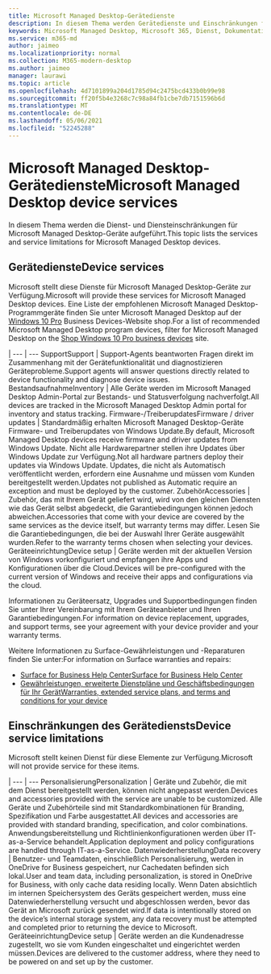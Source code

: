 ```yaml
---
title: Microsoft Managed Desktop-Gerätedienste
description: In diesem Thema werden Gerätedienste und Einschränkungen für Microsoft Managed Desktop aufgeführt.
keywords: Microsoft Managed Desktop, Microsoft 365, Dienst, Dokumentation
ms.service: m365-md
author: jaimeo
ms.localizationpriority: normal
ms.collection: M365-modern-desktop
ms.author: jaimeo
manager: laurawi
ms.topic: article
ms.openlocfilehash: 4d7101899a204d1785d94c2475bcd433b0b99e98
ms.sourcegitcommit: ff20f5b4e3268c7c98a84fb1cbe7db7151596b6d
ms.translationtype: MT
ms.contentlocale: de-DE
ms.lasthandoff: 05/06/2021
ms.locfileid: "52245288"
---
```

# <a name="microsoft-managed-desktop-device-services"></a><span data-ttu-id="184a8-104">Microsoft Managed Desktop-Gerätedienste</span><span class="sxs-lookup"><span data-stu-id="184a8-104">Microsoft Managed Desktop device services</span></span>

<span data-ttu-id="184a8-105">In diesem Thema werden die Dienst- und Diensteinschränkungen für Microsoft Managed Desktop-Geräte aufgeführt.</span><span class="sxs-lookup"><span data-stu-id="184a8-105">This topic lists the services and service limitations for Microsoft Managed Desktop devices.</span></span>

## <a name="device-services"></a><span data-ttu-id="184a8-106">Gerätedienste</span><span class="sxs-lookup"><span data-stu-id="184a8-106">Device services</span></span>

<span data-ttu-id="184a8-107">Microsoft stellt diese Dienste für Microsoft Managed Desktop-Geräte zur Verfügung.</span><span class="sxs-lookup"><span data-stu-id="184a8-107">Microsoft will provide these services for Microsoft Managed Desktop devices.</span></span> <span data-ttu-id="184a8-108">Eine Liste der empfohlenen Microsoft Managed Desktop-Programmgeräte finden Sie unter Microsoft Managed Desktop auf der [Windows 10 Pro](https://www.microsoft.com/windowsforbusiness/view-all-devices) Business Devices-Website shop.</span><span class="sxs-lookup"><span data-stu-id="184a8-108">For a list of recommended Microsoft Managed Desktop program devices, filter for Microsoft Managed Desktop on the [Shop Windows 10 Pro business devices](https://www.microsoft.com/windowsforbusiness/view-all-devices) site.</span></span>

 | 
 --- | ---
<span data-ttu-id="184a8-109">Support</span><span class="sxs-lookup"><span data-stu-id="184a8-109">Support</span></span> | <span data-ttu-id="184a8-110">Support-Agents beantworten Fragen direkt im Zusammenhang mit der Gerätefunktionalität und diagnostizieren Geräteprobleme.</span><span class="sxs-lookup"><span data-stu-id="184a8-110">Support agents will answer questions directly related to device functionality and diagnose device issues.</span></span>
<span data-ttu-id="184a8-111">Bestandsaufnahme</span><span class="sxs-lookup"><span data-stu-id="184a8-111">Inventory</span></span> | <span data-ttu-id="184a8-112">Alle Geräte werden im Microsoft Managed Desktop Admin-Portal zur Bestands- und Statusverfolgung nachverfolgt.</span><span class="sxs-lookup"><span data-stu-id="184a8-112">All devices are tracked in the Microsoft Managed Desktop Admin portal for inventory and status tracking.</span></span>
<span data-ttu-id="184a8-113">Firmware-/Treiberupdates</span><span class="sxs-lookup"><span data-stu-id="184a8-113">Firmware / driver updates</span></span> | <span data-ttu-id="184a8-114">Standardmäßig erhalten Microsoft Managed Desktop-Geräte Firmware- und Treiberupdates von Windows Update.</span><span class="sxs-lookup"><span data-stu-id="184a8-114">By default, Microsoft Managed Desktop devices receive firmware and driver updates from Windows Update.</span></span> <span data-ttu-id="184a8-115">Nicht alle Hardwarepartner stellen ihre Updates über Windows Update zur Verfügung.</span><span class="sxs-lookup"><span data-stu-id="184a8-115">Not all hardware partners deploy their updates via Windows Update.</span></span> <span data-ttu-id="184a8-116">Updates, die nicht als Automatisch veröffentlicht werden, erfordern eine Ausnahme und müssen vom Kunden bereitgestellt werden.</span><span class="sxs-lookup"><span data-stu-id="184a8-116">Updates not published as Automatic require an exception and must be deployed by the customer.</span></span>
<span data-ttu-id="184a8-117">Zubehör</span><span class="sxs-lookup"><span data-stu-id="184a8-117">Accessories</span></span> | <span data-ttu-id="184a8-118">Zubehör, das mit Ihrem Gerät geliefert wird, wird von den gleichen Diensten wie das Gerät selbst abgedeckt, die Garantiebedingungen können jedoch abweichen.</span><span class="sxs-lookup"><span data-stu-id="184a8-118">Accessories that come with your device are covered by the same services as the device itself, but warranty terms may differ.</span></span> <span data-ttu-id="184a8-119">Lesen Sie die Garantiebedingungen, die bei der Auswahl Ihrer Geräte ausgewählt wurden.</span><span class="sxs-lookup"><span data-stu-id="184a8-119">Refer to the warranty terms chosen when selecting your devices.</span></span> 
<span data-ttu-id="184a8-120">Geräteeinrichtung</span><span class="sxs-lookup"><span data-stu-id="184a8-120">Device setup</span></span>    | <span data-ttu-id="184a8-121">Geräte werden mit der aktuellen Version von Windows vorkonfiguriert und empfangen ihre Apps und Konfigurationen über die Cloud.</span><span class="sxs-lookup"><span data-stu-id="184a8-121">Devices will be pre-configured with the current version of Windows and receive their apps and configurations via the cloud.</span></span> 

<span data-ttu-id="184a8-122">Informationen zu Geräteersatz, Upgrades und Supportbedingungen finden Sie unter Ihrer Vereinbarung mit Ihrem Geräteanbieter und Ihren Garantiebedingungen.</span><span class="sxs-lookup"><span data-stu-id="184a8-122">For information on device replacement, upgrades, and support terms, see your agreement with your device provider and your warranty terms.</span></span>

<span data-ttu-id="184a8-123">Weitere Informationen zu Surface-Gewährleistungen und -Reparaturen finden Sie unter:</span><span class="sxs-lookup"><span data-stu-id="184a8-123">For information on Surface warranties and repairs:</span></span>
- [<span data-ttu-id="184a8-124">Surface for Business Help Center</span><span class="sxs-lookup"><span data-stu-id="184a8-124">Surface for Business Help Center</span></span>](https://support.microsoft.com/hub/4339296/surface-for-business-help)
- [<span data-ttu-id="184a8-125">Gewährleistungen, erweiterte Dienstpläne und Geschäftsbedingungen für Ihr Gerät</span><span class="sxs-lookup"><span data-stu-id="184a8-125">Warranties, extended service plans, and terms and conditions for your device</span></span>](https://support.microsoft.com/help/4040687/info-about-warranties-extended-service-plans-and-terms-conditions)


## <a name="device-service-limitations"></a><span data-ttu-id="184a8-126">Einschränkungen des Gerätediensts</span><span class="sxs-lookup"><span data-stu-id="184a8-126">Device service limitations</span></span>

<span data-ttu-id="184a8-127">Microsoft stellt keinen Dienst für diese Elemente zur Verfügung.</span><span class="sxs-lookup"><span data-stu-id="184a8-127">Microsoft will not provide service for these items.</span></span>

 | 
 --- | ---
<span data-ttu-id="184a8-128">Personalisierung</span><span class="sxs-lookup"><span data-stu-id="184a8-128">Personalization</span></span> | <span data-ttu-id="184a8-129">Geräte und Zubehör, die mit dem Dienst bereitgestellt werden, können nicht angepasst werden.</span><span class="sxs-lookup"><span data-stu-id="184a8-129">Devices and accessories provided with the service are unable to be customized.</span></span> <span data-ttu-id="184a8-130">Alle Geräte und Zubehörteile sind mit Standardkombinationen für Branding, Spezifikation und Farbe ausgestattet.</span><span class="sxs-lookup"><span data-stu-id="184a8-130">All devices and accessories are provided with standard branding, specification, and color combinations.</span></span> <span data-ttu-id="184a8-131">Anwendungsbereitstellung und Richtlinienkonfigurationen werden über IT-as-a-Service behandelt.</span><span class="sxs-lookup"><span data-stu-id="184a8-131">Application deployment and policy configurations are handled through IT-as-a-Service.</span></span>
<span data-ttu-id="184a8-132">Datenwiederherstellung</span><span class="sxs-lookup"><span data-stu-id="184a8-132">Data recovery</span></span> | <span data-ttu-id="184a8-133">Benutzer- und Teamdaten, einschließlich Personalisierung, werden in OneDrive for Business gespeichert, nur Cachedaten befinden sich lokal.</span><span class="sxs-lookup"><span data-stu-id="184a8-133">User and team data, including personalization, is stored in OneDrive for Business, with only cache data residing locally.</span></span> <span data-ttu-id="184a8-134">Wenn Daten absichtlich im internen Speichersystem des Geräts gespeichert werden, muss eine Datenwiederherstellung versucht und abgeschlossen werden, bevor das Gerät an Microsoft zurück gesendet wird.</span><span class="sxs-lookup"><span data-stu-id="184a8-134">If data is intentionally stored on the device’s internal storage system, any data recovery must be attempted and completed prior to returning the device to Microsoft.</span></span>
<span data-ttu-id="184a8-135">Geräteeinrichtung</span><span class="sxs-lookup"><span data-stu-id="184a8-135">Device setup</span></span> | <span data-ttu-id="184a8-136">Geräte werden an die Kundenadresse zugestellt, wo sie vom Kunden eingeschaltet und eingerichtet werden müssen.</span><span class="sxs-lookup"><span data-stu-id="184a8-136">Devices are delivered to the customer address, where they need to be powered on and set up by the customer.</span></span>

